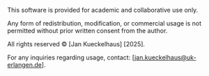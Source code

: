 This software is provided for academic and collaborative use only.

Any form of redistribution, modification, or commercial usage is not permitted without prior written consent from the author.

All rights reserved © [Jan Kueckelhaus] [2025].

For any inquiries regarding usage, contact: [jan.kueckelhaus@uk-erlangen.de].
